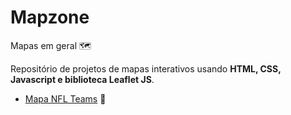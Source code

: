 # Mapzone
 
 Mapas em geral 🗺️ 
 
 Repositório de projetos de mapas interativos usando **HTML, CSS, Javascript e biblioteca Leaflet JS**.
 
 * [Mapa NFL Teams](https://rafaeldgeo.github.io/mapzone/nflteams/index.html) 🏈

 
 

